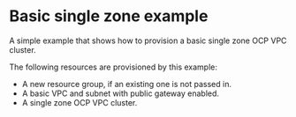 # Basic single zone example

A simple example that shows how to provision a basic single zone OCP VPC cluster.

The following resources are provisioned by this example:
- A new resource group, if an existing one is not passed in.
- A basic VPC and subnet with public gateway enabled.
- A single zone OCP VPC cluster.
